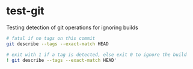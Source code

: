 # test-git

Testing detection of git operations for ignoring builds

```bash
# fatal if no tags on this commit
git describe --tags --exact-match HEAD

# exit with 1 if a tag is detected, else exit 0 to ignore the build
! git describe --tags --exact-match HEAD'

```
